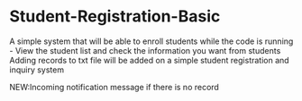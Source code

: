 # Student-Registration-Basic
A simple system that will be able to enroll students while the code is running - View the student list and check the information you want from students
Adding records to txt file will be added on a simple student registration and inquiry system

NEW:Incoming notification message if there is no record
